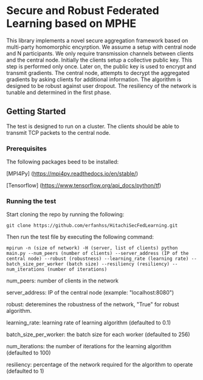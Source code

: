 # Secure and Robust Federated Learning based on MPHE

This library implements a novel secure aggregation framework based on multi-party homomorphic encyrption. We assume a setup with central node and N participants. We only require transmission channels between clients and the central node. Initially the clients setup a collective public key. This step is performed only once. Later on, the public key is used to encrypt and transmit gradients. The central node, attempts to decrypt the aggregated gradients by asking clients for additional information. The algorithm is designed to be robust against user dropout. The resiliency of the network is tunable and determined in the first phase.

## Getting Started
The test is designed to run on a cluster. The clients should be able to transmit TCP packets to the central node.

### Prerequisites
The following packages beed to be installed:

[MPI4Py] (https://mpi4py.readthedocs.io/en/stable/)

[Tensorflow] (https://www.tensorflow.org/api_docs/python/tf)


### Running the test

Start cloning the repo by running the following:
```
git clone https://github.com/erfanhss/HitachiSecFedLearning.git
```
Then run the test file by executing the following command:
```
mpirun -n (size of network) -H (server, list of clients) python main.py --num_peers (number of clients) --server_address (IP of the central node) --robust (robustness) --learning_rate (learning rate) --batch_size_per_worker (batch size) --resiliency (resiliency) --num_iterations (number of iterations)
```
num_peers: number of clients in the network

server_address: IP of the central node (example: "localhost:8080")

robust: deteremines the robustness of the network, "True" for robust algorithm.

learning_rate: learning rate of learning algorithm (defaulted to 0.1)

batch_size_per_worker: the batch size for each worker (defaulted to 256)

num_iterations: the number of iterations for the learning algorithm (defaulted to 100)

resiliency: percentage of the network required for the algorithm to operate (defaulted to 1)

